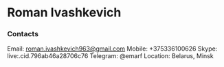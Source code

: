 # Roman Ivashkevich

### Contacts

Email: roman.ivashkevich963@gmail.com
Mobile: +375336100626
Skype: live:.cid.796ab46a28706c76
Telegram: @emarf
Location: Belarus, Minsk
